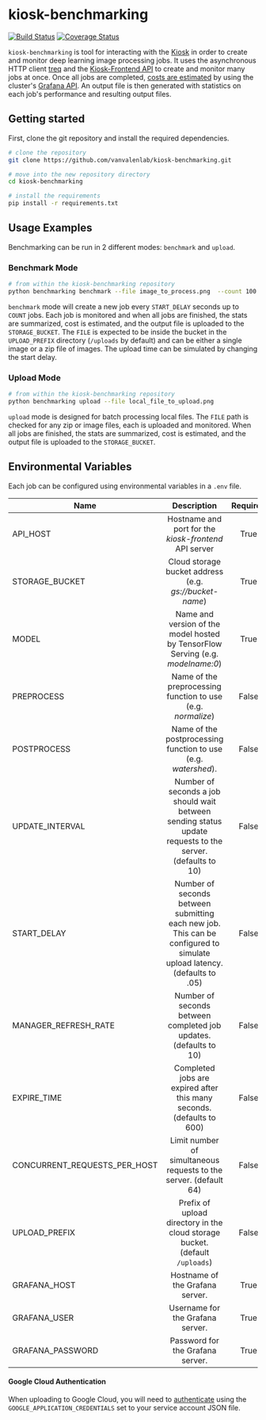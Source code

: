# kiosk-benchmarking

[![Build Status](https://travis-ci.com/vanvalenlab/kiosk-benchmarking.svg?branch=master)](https://travis-ci.com/vanvalenlab/kiosk-benchmarking)
[![Coverage Status](https://coveralls.io/repos/github/vanvalenlab/kiosk-benchmarking/badge.svg?branch=master)](https://coveralls.io/github/vanvalenlab/kiosk-benchmarking?branch=master)

`kiosk-benchmarking` is tool for interacting with the [Kiosk](https://github.com/vanvalenlab/kiosk) in order to create and monitor deep learning image processing jobs. It uses the asynchronous HTTP client [treq](https://github.com/twisted/treq) and the [Kiosk-Frontend API](https://github.com/vanvalenlab/kiosk-frontend) to create and monitor many jobs at once. Once all jobs are completed, [costs are estimated](./docs/cost_computation_notes.md) by using the cluster's [Grafana API](https://grafana.com/docs/http_api/). An output file is then generated with statistics on each job's performance and resulting output files.

## Getting started

First, clone the git repository and install the required dependencies.

```bash
# clone the repository
git clone https://github.com/vanvalenlab/kiosk-benchmarking.git

# move into the new repository directory
cd kiosk-benchmarking

# install the requirements
pip install -r requirements.txt
```

## Usage Examples

Benchmarking can be run in 2 different modes: `benchmark` and `upload`.

### Benchmark Mode

```bash
# from within the kiosk-benchmarking repository
python benchmarking benchmark --file image_to_process.png  --count 100
```

`benchmark` mode will create a new job every `START_DELAY` seconds up to `COUNT` jobs. Each job is monitored and when all jobs are finished, the stats are summarized, cost is estimated, and the output file is uploaded to the `STORAGE_BUCKET`.  The `FILE` is expected to be inside the bucket in the `UPLOAD_PREFIX` directory (`/uploads` by default) and can be either a single image or a zip file of images. The upload time can be simulated by changing the start delay.

### Upload Mode

```bash
# from within the kiosk-benchmarking repository
python benchmarking upload --file local_file_to_upload.png
```

`upload` mode is designed for batch processing local files.  The `FILE` path is checked for any zip or image files, each is uploaded and monitored.  When all jobs are finished, the stats are summarized, cost is estimated, and the output file is uploaded to the `STORAGE_BUCKET`.

## Environmental Variables

Each job can be configured using environmental variables in a `.env` file.

| Name                 | Description                     | Required |
| -------------------- |:-------------------------------:|:--------:|
| API_HOST             | Hostname and port for the *kiosk-frontend* API server | True |
| STORAGE_BUCKET       | Cloud storage bucket address (e.g. *gs://bucket-name*) | True |
| MODEL                | Name and version of the model hosted by TensorFlow Serving (e.g. *modelname:0*) | True |
| PREPROCESS           | Name of the preprocessing function to use (e.g. *normalize*) | False |
| POSTPROCESS          | Name of the postprocessing function to use (e.g. *watershed*). | False |
| UPDATE_INTERVAL      | Number of seconds a job should wait between sending status update requests to the server. (defaults to 10) | False |
| START_DELAY          | Number of seconds between submitting each new job. This can be configured to simulate upload latency. (defaults to .05) | False |
| MANAGER_REFRESH_RATE | Number of seconds between completed job updates. (defaults to 10) | False |
| EXPIRE_TIME          | Completed jobs are expired after this many seconds. (defaults to 600) | False |
| CONCURRENT_REQUESTS_PER_HOST | Limit number of simultaneous requests to the server. (default 64) | False |
| UPLOAD_PREFIX | Prefix of upload directory in the cloud storage bucket. (default `/uploads`) | False |
| GRAFANA_HOST         | Hostname of the Grafana server.  | True |
| GRAFANA_USER         | Username for the Grafana server. | True |
| GRAFANA_PASSWORD     | Password for the Grafana server. | True |

#### Google Cloud Authentication

When uploading to Google Cloud, you will need to [authenticate](https://cloud.google.com/docs/authentication/production) using the `GOOGLE_APPLICATION_CREDENTIALS` set to your service account JSON file.
